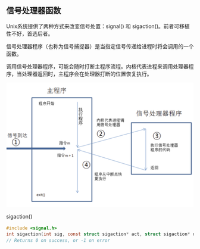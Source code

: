 ## 信号处理器函数

Unix系统提供了两种方式来改变信号处置：signal() 和 sigaction()。前者可移植性不好，首选后者。

信号处理器程序（也称为信号捕捉器）是当指定信号传递给进程时将会调用的一个函数。

调用信号处理器程序，可能会随时打断主程序流程。内核代表进程来调用处理器程序，当处理器返回时，主程序会在处理器打断的位置恢复执行。

![image-20240603150000543](note.assets/image-20240603150000543.png)

sigaction()	

```c
#include <signal.h>
int sigaction(int sig, const struct sigaction* act, struct sigaction* oldact);
// Returns 0 on success, or -1 on error
```


